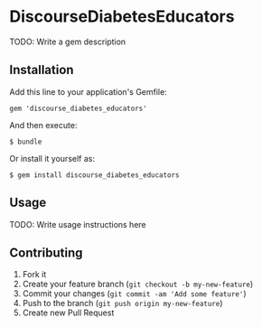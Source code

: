 # DiscourseDiabetesEducators

TODO: Write a gem description

## Installation

Add this line to your application's Gemfile:

    gem 'discourse_diabetes_educators'

And then execute:

    $ bundle

Or install it yourself as:

    $ gem install discourse_diabetes_educators

## Usage

TODO: Write usage instructions here

## Contributing

1. Fork it
2. Create your feature branch (`git checkout -b my-new-feature`)
3. Commit your changes (`git commit -am 'Add some feature'`)
4. Push to the branch (`git push origin my-new-feature`)
5. Create new Pull Request
